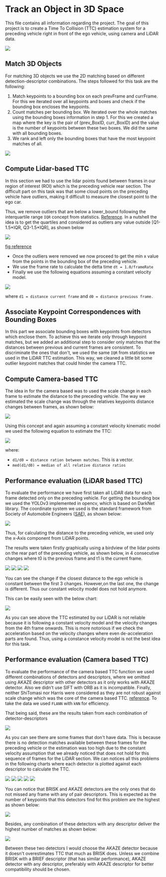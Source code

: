 # Track an Object in 3D Space

This file contains all information regarding the project. The goal of this project is to create a Time To Collision (TTC) estimation system for a preceding vehicle right in front of the ego vehicle, using camera and LiDAR data.

![](images/writeup/project.gif)

## Match 3D Objects

For matching 3D objects we use the 2D matching based on different detection-descriptor combinations. The steps followed for this task are the following:

1. Match keypoints to a bounding box on each prevFrame and currFrame. For this we iterated over all keypoints and boxes and check if the bounding box encloses the keypoints.
2. Count matches per bounding box. We iterated over the whole matches using the bounding boxes information in step 1. For this we created a map where the key is the pair of (prev_BoxID, curr_BoxID) and the value is the number of keypoints between these two boxes. We did the same with all bounding boxes.
3. We rank and left only the bounding boxes that have the most keypoint matches of all.

![](images/writeup/bounding_boxes.png)


## Compute Lidar-based TTC

In this section we had to use the lidar points found between frames in our region of interest (ROI) which is the preceding vehicle rear section. The difficult part on this task was that some cloud points on the preceding vehicle have outliers, making it difficult to measure the closest point to the ego car. 

Thus, we remove outliers that are below a lower_bound following the interquartile range `IQR` concept from statistics. [Reference](https://en.wikipedia.org/wiki/Interquartile_range). In a nutshell the idea is to get the quartiles and considered as outliers any value outside [Q1-1.5\*IQR, Q3-1.5\*IQR], as shown below

![](images/writeup/IQR.png)

[fig reference](https://help.ezbiocloud.net/wp-content/uploads/2020/04/%E1%84%89%E1%85%B3%E1%84%8F%E1%85%B3%E1%84%85%E1%85%B5%E1%86%AB%E1%84%89%E1%85%A3%E1%86%BA-2020-04-19-%E1%84%8B%E1%85%A9%E1%84%8C%E1%85%A5%E1%86%AB-9.41.35.png)

* Once the outliers were removed we now proceed to get the min x value from the points in the bounding box of the preceding vehicle.
* We use the frame rate to calculate the detta time `dt = 1.0/frameRate`
* Finally we use the following equations assuming a constant velocity model. 

![](images/writeup/lidar_equations.png)

where `d1 = distance current frame` and `d0 = distance previous frame.`


## Associate Keypoint Correspondences with Bounding Boxes

In this part we associate bounding boxes with keypoints from detectors which enclose them. To achieve this we iterate only through keypoint matches, but we added an additional step to consider only matches that the distances between previous and current frames are consistent. To discriminate the ones that don't, we used the same `IQR` from statistics we used in the LiDAR TTC estimation. This way, we cleaned a little bit some outlier keypoint matches that could hinder the camera TTC.

## Compute Camera-based TTC

The idea in for the camera based was to used the scale change in each frame to estimate the distance to the preceding vehicle. The way we estimated the scale change was through the relatives keypoints distance changes between frames, as shown below:

![](images/writeup/keypoints_scale_change.png)


Using this concept and again assuming a constant velocity kinematic model we used the following equation to estimate the TTC:

![](images/writeup/ttc_camera_eq.png)

where:

* `d1/d0 = distance ration between matches`. This is a vector.
* `med(d1/d0) = median of all relative distance ratios`

## Performance evaluation (LiDAR based TTC)

To evaluate the performance we have first taken all LiDAR data for each frame detected only on the preceding vehicle. For getting the bounding box we used the YOLOv3 implemented in opencv, which is based on DarkNet library. The coordinate system we used is the standard framework from Society of Automobile Engineers ([SAE](https://www.sae.org/)), as shown below:

![](images/writeup/SAE_vehicle_coords.png)

Thus, for calculating the distance to the preceding vehicle, we used only the x-Axis component from LiDAR points.

The results were taken firstly graphically using a birdview of the lidar points on the rear part of the preceding vehicle, as shown below, in 4 consecutive changes where t0 is the previous frame and t1 is the current frame.

![](images/writeup/lidar_1.png)
![](images/writeup/lidar_2.png)
![](images/writeup/lidar_3.png)
![](images/writeup/lidar_4.png)

You can see the change if the closest distance to the ego vehicle is constant between the first 3 changes. However,on the last one, the change is different. Thus our constant velocity model does not hold anymore.

This can be easily seen with the below chart:

![](images/writeup/lidar_ttc_table.png)

As you can see above the TTC estimated by our LiDAR is not reliable because it is following a constant velocity model and the velocity changes from the 4th frame onwards. This is more notorious if we check the acceleration based on the velocity changes where even de-acceleration parts are found. Thus, using a constance velocity model is not the best idea for this task.

## Performance evaluation (Camera based TTC)

To evaluate the performance of the camera based TTC function we used different combinations of detectors and descriptors, where we omitted using AKAZE descriptor with other detectors as it only works with AKAZE detector. Also we didn't use SIFT with ORB as it is incompatible. Finally, neither ShiTomasi nor Harris were considered as they are not robust against scale change which was the core of the camera based TTC. [reference](https://theailearner.com/tag/sift/). To take the data we used `FLANN` with `kNN` for efficiency.

That being said, these are the results taken from each combination of detector-descriptors

![](images/writeup/ttc_camera_table.png)

As you can see there are some frames that don't have data. This is because there is no detection matches available between these frames for the preceding vehicle or the estimation was too high due to the constant velocity assumption that we already noticed that does not hold for this sequence of frames for the LiDAR section. We can notices all this problems in the following charts where each detector is plotted against each descriptor to calculate the TTC.

![](images/writeup/FAST_TTC_camera.png)
![](images/writeup/BRISK_TTC_camera.png)
![](images/writeup/ORB_TTC_camera.png)
![](images/writeup/AKAZE_TTC_camera.png)
![](images/writeup/SIFT_TTC_camera.png)

You can notice that BRISK and AKAZE detectors are the only ones that do not missed any frame with any of pair descriptors. This is expected as the number of keypoints that this detectors find fot this problem are the highest as shown below:

![](images/writeup/detector_numb_of_keypoints.png)

Besides, any combination of these detectors with any descriptor deliver the highest number of matches as shown below:

![](images/writeup/number_of_matches_detec_descript_pairs.png)

Between these two detectors I would choose the AKAZE detector because it doesn't overestimates TTC that much as BRISK does. Unless we combine BRISK with a BRIEF descriptor (that has similar performance), AKAZE detector with any descriptor, preferably with AKAZE descriptor for better compatibility should be chosen.
